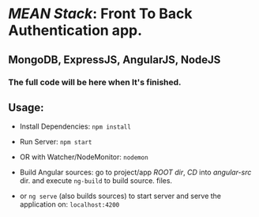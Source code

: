 # *MEAN Stack*: **Front To Back Authentication app.**

## MongoDB, ExpressJS, AngularJS, NodeJS

### The full code will be here when It's finished.

## Usage:

- Install Dependencies:
`npm install`

- Run Server:
`npm start`

- OR with Watcher/NodeMonitor:
`nodemon`

- Build Angular sources:
go to project/app *ROOT dir*, *CD* into *angular-src* dir. and execute `ng-build` to build source. files.

- or `ng serve` (also builds sources) to start server and serve the application on: `localhost:4200`
